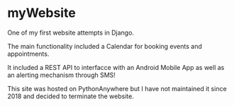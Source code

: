 # myWebsite


One of my first website attempts in Django. 

The main functionality included a Calendar for booking events and appointments.

It included a REST API to interfacce with an Android Mobile App as well as an alerting mechanism through SMS!

This site was hosted on PythonAnywhere but I have not maintained it since 2018 and decided to terminate the website. 


